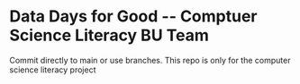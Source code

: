 # Data Days for Good -- Comptuer Science Literacy BU Team
Commit directly to main or use branches. This repo is only for the computer science literacy project

